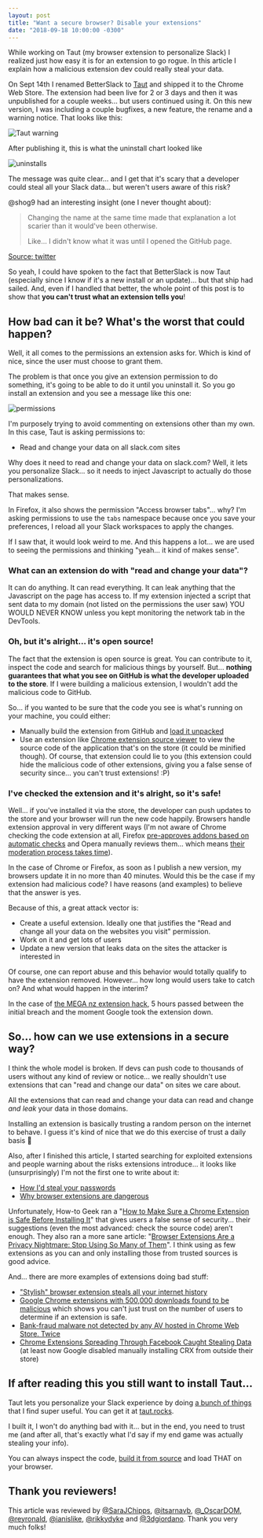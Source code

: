 ```yaml
---
layout: post
title: "Want a secure browser? Disable your extensions"
date: "2018-09-18 10:00:00 -0300"
---
```

While working on Taut (my browser extension to personalize Slack) I realized just how easy it is for an extension to go rogue. In this article I explain how a malicious extension dev could really steal your data.

<!--more-->

On Sept 14th I renamed BetterSlack to [Taut](https://taut.rocks) and shipped it to the Chrome Web Store. The extension had been live for 2 or 3 days and then it was unpublished for a couple weeks... but users continued using it. On this new version, I was including a couple bugfixes, a new feature, the rename and a warning notice. That looks like this:

![Taut warning](/public/images/tautWarning.png)

After publishing it, this is what the uninstall chart looked like

![uninstalls](/public/images/uninstalls.png)

The message was quite clear... and I get that it's scary that a developer could steal all your Slack data... but weren't users aware of this risk?

@shog9 had an interesting insight (one I never thought about):

> Changing the name at the same time made that explanation a lot scarier than it would've been otherwise.
>
> Like... I didn't know what it was until I opened the GitHub page.

[Source: twitter](https://twitter.com/shog9/status/1040977127238119429)

So yeah, I could have spoken to the fact that BetterSlack is now Taut (especially since I know if it's a new install or an update)... but that ship had sailed. And, even if I handled that better, the whole point of this post is to show that **you can't trust what an extension tells you**!

## How bad can it be? What's the worst that could happen?

Well, it all comes to the permissions an extension asks for. Which is kind of nice, since the user must choose to grant them.

The problem is that once you give an extension permission to do something, it's going to be able to do it until you uninstall it. So you go install an extension and you see a message like this one:

![permissions](/public/images/permissions.png)

I'm purposely trying to avoid commenting on extensions other than my own. In this case, Taut is asking permissions to:

* Read and change your data on all slack.com sites

Why does it need to read and change your data on slack.com? Well, it lets you personalize Slack... so it needs to inject Javascript to actually do those personalizations.

That makes sense.

In Firefox, it also shows the permission "Access browser tabs"... why? I'm asking permissions to use the `tabs` namespace because once you save your preferences, I reload all your Slack workspaces to apply the changes.

If I saw that, it would look weird to me. And this happens a lot... we are used to seeing the permissions and thinking "yeah... it kind of makes sense".

### What can an extension do with "read and change your data"?

It can do anything. It can read everything. It can leak anything that the Javascript on the page has access to. If my extension injected a script that sent data to my domain (not listed on the permissions the user saw) YOU WOULD NEVER KNOW unless you kept monitoring the network tab in the DevTools.

### Oh, but it's alright... it's open source!

The fact that the extension is open source is great. You can contribute to it, inspect the code and search for malicious things by yourself. But... **nothing guarantees that what you see on GitHub is what the developer uploaded to the store**. If I were building a malicious extension, I wouldn't add the malicious code to GitHub.

So... if you wanted to be sure that the code you see is what's running on your machine, you could either:

* Manually build the extension from GitHub and [load it unpacked](https://developer.chrome.com/extensions/getstarted#manifest)
* Use an extension like [Chrome extension source viewer](https://chrome.google.com/webstore/detail/chrome-extension-source-v/jifpbeccnghkjeaalbbjmodiffmgedin) to view the source code of the application that's on the store (it could be minified though). Of course, that extension could lie to you (this extension could hide the malicious code of other extensions, giving you a false sense of security since… you can't trust extensions! :P)

### I've checked the extension and it's alright, so it's safe!

Well... if you've installed it via the store, the developer can push updates to the store and your browser will run the new code happily. Browsers handle extension approval in very different ways (I'm not aware of Chrome checking the code extension at all, Firefox [pre-approves addons based on automatic checks](https://blog.mozilla.org/addons/2017/09/21/review-wait-times-get-shorter/) and Opera manually reviews them… which means [their moderation process takes time](https://forums.opera.com/topic/16609/very-long-extension-moderation-process)).

In the case of Chrome or Firefox, as soon as I publish a new version, my browsers update it in no more than 40 minutes. Would this be the case if my extension had malicious code? I have reasons (and examples) to believe that the answer is yes.

Because of this, a great attack vector is:

* Create a useful extension. Ideally one that justifies the "Read and change all your data on the websites you visit" permission.
* Work on it and get lots of users
* Update a new version that leaks data on the sites the attacker is interested in

Of course, one can report abuse and this behavior would totally qualify to have the extension removed. However... how long would users take to catch on? And what would happen in the interim?

In the case of [the MEGA nz extension hack](https://www.zdnet.com/article/mega-nz-chrome-extension-caught-stealing-passwords-cryptocurrency-private-keys/), 5 hours passed between the initial breach and the moment Google took the extension down.

## So... how can we use extensions in a secure way?

I think the whole model is broken. If devs can push code to thousands of users without any kind of review or notice... we really shouldn't use extensions that can "read and change our data" on sites we care about.

All the extensions that can read and change your data can read and change *and leak* your data in those domains.

Installing an extension is basically trusting a random person on the internet to behave. I guess it's kind of nice that we do this exercise of trust a daily basis :shrug:

Also, after I finished this article, I started searching for exploited extensions and people warning about the risks extensions introduce... it looks like (unsurprisingly) I'm not the first one to write about it:

* [How I'd steal your passwords](https://tgvashworth.com/2012/09/24/how-id-steal-your-passwords.html)
* [Why browser extensions are dangerous](https://iconnectdots.com/2017/08/browser-extensions-dangerous.html)

Unfortunately, How-to Geek ran a "[How to Make Sure a Chrome Extension is Safe Before Installing It](https://www.howtogeek.com/347429/how-to-make-sure-a-chrome-extension-is-safe-before-installing-it/)" that gives users a false sense of security... their suggestions (even the most advanced: check the source code) aren’t enough. They also ran a more sane article: "[Browser Extensions Are a Privacy Nightmare: Stop Using So Many of Them](https://www.howtogeek.com/188346/why-browser-extensions-can-be-dangerous-and-how-to-protect-yourself/)". I think using as few extensions as you can and only installing those from trusted sources is good advice.

And... there are more examples of extensions doing bad stuff:

* ["Stylish" browser extension steals all your internet history](https://robertheaton.com/2018/07/02/stylish-browser-extension-steals-your-internet-history/)
* [Google Chrome extensions with 500,000 downloads found to be malicious](https://arstechnica.com/information-technology/2018/01/500000-chrome-users-fall-prey-to-malicious-extensions-in-google-web-store/) which shows you can't just trust on the number of users to determine if an extension is safe.
* [Bank-fraud malware not detected by any AV hosted in Chrome Web Store. Twice](https://arstechnica.com/information-technology/2017/08/bank-fraud-malware-not-detected-by-any-av-hosted-in-chrome-web-store-twice/)
* [Chrome Extensions Spreading Through Facebook Caught Stealing Data](https://hackernoon.com/chrome-extensions-spreading-through-facebook-caught-stealing-data-4aa9fc3b3a06) (at least now Google disabled manually installing CRX from outside their store)

## If after reading this you still want to install Taut...

Taut lets you personalize your Slack experience by doing [a bunch of things](https://github.com/g3rv4/Taut/blob/master/README.md) that I find super useful. You can get it at [taut.rocks](https://taut.rocks).

I built it, I won't do anything bad with it... but in the end, you need to trust me (and after all, that's exactly what I'd say if my end game was actually stealing your info).

You can always inspect the code, [build it from source](https://github.com/g3rv4/Taut#build-from-source) and load THAT on your browser.

## Thank you reviewers!

This article was reviewed by [@SaraJChipps](https://twitter.com/SaraJChipps), [@itsarnavb](https://twitter.com/itsarnavb), [@_OscarDOM](https://twitter.com/_OscarDOM), [@reyronald](https://twitter.com/reyronald), [@ianislike](https://twitter.com/ianislike), [@rikkydyke](https://twitter.com/rikkydyke) and [@3dgiordano](https://twitter.com/3dgiordano). Thank you very much folks!
